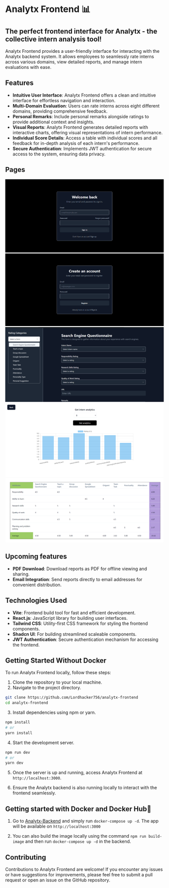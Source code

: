 # Analytx Frontend 📊
## The perfect frontend interface for Analytx - the collective intern analysis tool!

Analytx Frontend provides a user-friendly interface for interacting with the Analytx backend system. It allows employees to seamlessly rate interns across various domains, view detailed reports, and manage intern evaluations with ease.

## Features

- **Intuitive User Interface**: Analytx Frontend offers a clean and intuitive interface for effortless navigation and interaction.
- **Multi-Domain Evaluation**: Users can rate interns across eight different domains, providing comprehensive feedback.
- **Personal Remarks**: Include personal remarks alongside ratings to provide additional context and insights.
- **Visual Reports**: Analytx Frontend generates detailed reports with interactive charts, offering visual representations of intern performance.
- **Individual Score Details**: Access a table with individual scores and all feedback for in-depth analysis of each intern's performance.
- **Secure Authentication**: Implements JWT authentication for secure access to the system, ensuring data privacy.

## Pages

<img src="src/assets/login.png" >
<img src="src/assets/register.png" >
<img src="src/assets/analytx_rating.png" >
<img src="src/assets/analytx_bar_chart.png" >
<img src="src/assets/analytx_table.png" >


  
## Upcoming features

- **PDF Download**: Download reports as PDF for offline viewing and sharing.
- **Email Integration**: Send reports directly to email addresses for convenient distribution.

## Technologies Used

- **Vite**: Frontend build tool for fast and efficient development.
- **React.js**: JavaScript library for building user interfaces.
- **Tailwind CSS**: Utility-first CSS framework for styling the frontend components.
- **Shadcn UI**: For building streamlined scaleable components.
- **JWT Authentication**: Secure authentication mechanism for accessing the frontend.
  
## Getting Started Without Docker 

To run Analytx Frontend locally, follow these steps:

1. Clone the repository to your local machine.
2. Navigate to the project directory.

```bash
git clone https://github.com/Lordhacker756/analytx-frontend
cd analytx-frontend
```

3. Install dependencies using npm or yarn.

```bash
npm install
# or
yarn install
```

4. Start the development server.

```bash
npm run dev
# or
yarn dev
```

5. Once the server is up and running, access Analytx Frontend at `http://localhost:3000`.

6. Ensure the Analytx backend is also running locally to interact with the frontend seamlessly.

## Getting started with Docker and Docker Hub🐋

1. Go to [Analytx-Backend](https://github.com/margamvinay7/analytxServer) and simply run `docker-compose up -d`. The app will be available on `http://localhost:3000`

2. You can also build the image locally using the command `npm run build-image` and then run `docker-compose up -d` in the backend.

## Contributing

Contributions to Analytx Frontend are welcome! If you encounter any issues or have suggestions for improvements, please feel free to submit a pull request or open an issue on the GitHub repository.

